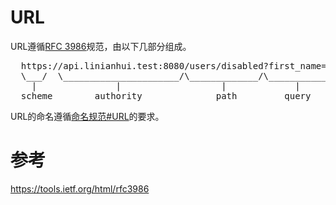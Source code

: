 # URL
URL遵循[RFC 3986]规范，由以下几部分组成。

<pre>
  https://api.linianhui.test:8080/users/disabled?first_name=li#title
  \___/  \______________________/\_____________/\____________/\____/
    |               |                   |             |          |
  scheme        authority              path         query    fragment
</pre>

URL的命名遵循[命名规范#URL][URL命名规范]的要求。

# 参考

https://tools.ietf.org/html/rfc3986

[RFC 3986]:https://tools.ietf.org/html/rfc3986
[URL命名规范]:name-case.md#url
